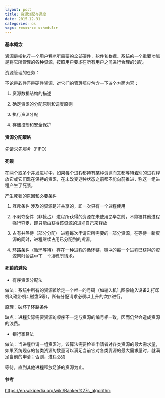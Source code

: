 ```yaml
---
layout: post
title: 资源分配与调度
date: 2015-12-31
categories: os
tags: resource scheduler
---
```


#### 基本概念
资源是指执行一个用户程序所需要的全部硬件、软件和数据。系统的一个重要功能是将它所管理的各种资源，按照用户要求在所有用户之间进行合理的分配。

资源管理的任务：

不论是软件还是硬件资源，对它们的管理都应包含一下四个方面内容：

1.  资源数据结构的描述

2.  确定资源的分配原则和调度原则

3.  执行资源分配

4.  存储控制和安全保护

#### 资源分配策略

先请求先服务（FIFO）

#### 死锁
在两个或多个并发进程中，如果每个进程都持有某种资源而又都等待着别的进程释放它或它们现在保持的资源，在未改变这种状态之前都不能向前推进，称这一组进程产生了死锁。

产生死锁的原因和必要条件

1.  互斥条件 涉及的资源是非共享的，即一次只有一个进程使用

2.  不剥夺条件（非抢占） 进程所获得的资源在未使用完毕之前，不能被其他进程强行夺走，即只能由获得该资源的进程自己来释放

3.  占有并等待（部分分配） 进程每次申请它所需要的一部分资源，在等待一新资源的同时，进程继续占用已分配到的资源。

4.  环路条件（循环等待） 存在一种进程的循环链，链中的每一个进程已获得的资源同时被链中下一个进程所请求。

#### 死锁的避免

*  有序资源分配法

做法：系统中所有的资源都给定一个唯一的号码（如输入机1 ,图像输入设备2,打印机3,磁带机4,磁盘5等），所有分配请求必须以上升的次序进行。

原理：破坏了环路条件

缺点：进程实际需要资源的顺序不一定与资源的编号相一致，因而仍然会造成资源的浪费。

*  银行家算法

做法：当进程申请一组资源时，该算法需要检查申请者对各类资源的最大需求量，如果系统现存的各类资源的数量可以满足当前它对各类资源的最大需求量时，就满足当前的申请；否则，进程必须

等待，直到其他进程释放足够的资源为止。

#### 参考
<https://en.wikipedia.org/wiki/Banker%27s_algorithm>
